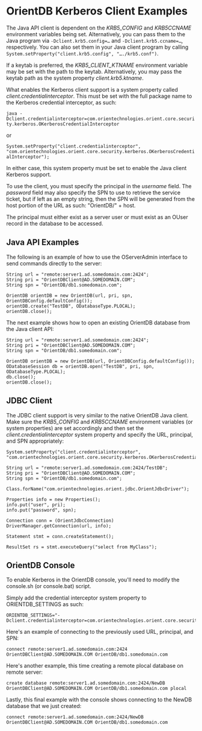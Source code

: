 
# OrientDB Kerberos Client Examples

The Java API client is dependent on the *KRB5_CONFIG* and *KRB5CCNAME* environment variables being set.  Alternatively, you can pass them to the Java program via `-Dclient.krb5.config=…` and `-Dclient.krb5.ccname=…`, respectively.  You can also set them in your Java client program by calling `System.setProperty("client.krb5.config", "…./krb5.conf")`.

If a keytab is preferred, the *KRB5_CLIENT_KTNAME* environment variable may be set with the path to the keytab.  Alternatively, you may pass the keytab path as the system property *client.krb5.ktname*.

What enables the Kerberos client support is a system property called *client.credentialinterceptor*.  This must be set with the full package name to the Kerberos credential interceptor, as such:

`java -Dclient.credentialinterceptor=com.orientechnologies.orient.core.security.kerberos.OKerberosCredentialInterceptor`
	
or
	
`System.setProperty("client.credentialinterceptor", "com.orientechnologies.orient.core.security.kerberos.OKerberosCredentialInterceptor");`


In either case, this system property must be set to enable the Java client Kerberos support.

To use the client, you must specify the principal in the *username* field.  The *password* field may also specify the SPN to use to retrieve the service ticket, but if left as an empty string, then the SPN will be generated from the host portion of the URL as such: "OrientDB/" + host.

The principal must either exist as a server user or must exist as an OUser record in the database to be accessed.


## Java API Examples
The following is an example of how to use the OServerAdmin interface to send commands directly to the server:

	String url = "remote:server1.ad.somedomain.com:2424";
	String pri = "OrientDBClient@AD.SOMEDOMAIN.COM";
	String spn = "OrientDB/db1.somedomain.com";

	OrientDB orientDB = new OrientDB(url, pri, spn, OrientDBConfig.defaultConfig());
	orientDB.create("TestDB", ODatabaseType.PLOCAL);
	orientDB.close();

The next example shows how to open an existing OrientDB database from the Java client API:

	String url = "remote:server1.ad.somedomain.com:2424";
	String pri = "OrientDBClient@AD.SOMEDOMAIN.COM";
	String spn = "OrientDB/db1.somedomain.com";
	
	OrientDB orientDB = new OrientDB(url, OrientDBConfig.defaultConfig());
	ODatabaseSession db = orientDB.open("TestDB", pri, spn, ODatabaseType.PLOCAL);
	db.close();
	orientDB.close();


## JDBC Client
The JDBC client support is very similar to the native OrientDB Java client.  Make sure the *KRB5_CONFIG* and *KRB5CCNAME* environment variables (or system properties) are set accordingly and then set the *client.credentialinterceptor* system property and specify the URL, principal, and SPN appropriately:

	System.setProperty("client.credentialinterceptor", "com.orientechnologies.orient.core.security.kerberos.OKerberosCredentialInterceptor");
	
	String url = "remote:server1.ad.somedomain.com:2424/TestDB";
	String pri = "OrientDBClient@AD.SOMEDOMAIN.COM";
	String spn = "OrientDB/db1.somedomain.com";
	
	Class.forName("com.orientechnologies.orient.jdbc.OrientJdbcDriver");
	
	Properties info = new Properties();
	info.put("user", pri);
	info.put("password", spn);
	
	Connection conn = (OrientJdbcConnection) DriverManager.getConnection(url, info);
	
	Statement stmt = conn.createStatement();
	
	ResultSet rs = stmt.executeQuery("select from MyClass");
	

## OrientDB Console
To enable Kerberos in the OrientDB console, you'll need to modify the console.sh (or console.bat) script.

Simply add the credential interceptor system property to ORIENTDB_SETTINGS as such:

	ORIENTDB_SETTINGS="-Dclient.credentialinterceptor=com.orientechnologies.orient.core.security.kerberos.OKerberosCredentialInterceptor"
	
Here's an example of connecting to the previously used URL, principal, and SPN:

	connect remote:server1.ad.somedomain.com:2424 OrientDBClient@AD.SOMEDOMAIN.COM OrientDB/db1.somedomain.com
	
Here's another example, this time creating a remote plocal database on remote server:
	
	create database remote:server1.ad.somedomain.com:2424/NewDB OrientDBClient@AD.SOMEDOMAIN.COM OrientDB/db1.somedomain.com plocal
	
Lastly, this final example with the console shows connecting to the NewDB database that we just created:

	connect remote:server1.ad.somedomain.com:2424/NewDB OrientDBClient@AD.SOMEDOMAIN.COM OrientDB/db1.somedomain.com

